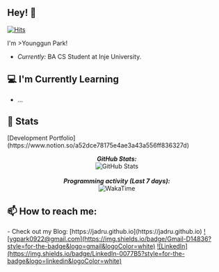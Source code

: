 <h2>Hey! 👋</h2>

[![Hits](https://hits.seeyoufarm.com/api/count/incr/badge.svg?url=https%3A%2F%2Fgithub.com%2Fjadru&count_bg=%231D4D64&title_bg=%23000000&icon=safari.svg&icon_color=%23FFFFFF&title=hits&edge_flat=true)](https://github.com/jadru)

I'm >Younggun Park! 
- <i>Currently:</i> BA CS Student at Inje University.

<h2>💻 I'm Currently Learning</h2>

- ...

<h2>👀 Stats</h2>
[Development Portfolio](https://www.notion.so/a52dce78175e4ae3a43a556ff836327d)
<div>
  <p align="center">
  <b><em>GitHub Stats:</em></b> <br/>
    <img src="https://github-readme-streak-stats.herokuapp.com/?user=jadru" alt="GitHub Stats" /> <br/><br/>
  <b><em>Programming activity (Last 7 days):</em></b> <br/>
    <img src="https://github-readme-stats.vercel.app/api/wakatime?username=jadru" alt="WakaTime" />
  </p>
</div>

<div>
<h2>📫 How to reach me:</h2>
- Check out my Blog: [https://jadru.github.io](https://jadru.github.io)
<a href="mailto:ygpark0922@gmail.com">![ygpark0922@gmail.com](https://img.shields.io/badge/Gmail-D14836?style=for-the-badge&logo=gmail&logoColor=white)</a> <a href="https://www.linkedin.com/in/younggunii/">![LinkedIn](https://img.shields.io/badge/LinkedIn-0077B5?style=for-the-badge&logo=linkedin&logoColor=white)</a>
</div>
